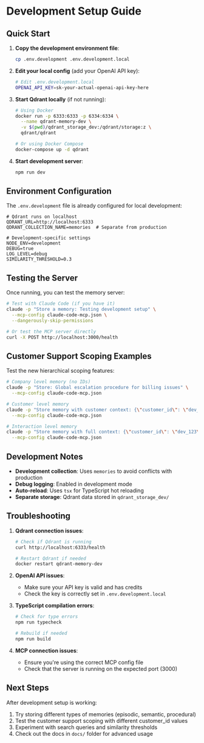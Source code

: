 # Development Setup Guide

## Quick Start

1. **Copy the development environment file**:
   ```bash
   cp .env.development .env.development.local
   ```

2. **Edit your local config** (add your OpenAI API key):
   ```bash
   # Edit .env.development.local
   OPENAI_API_KEY=sk-your-actual-openai-api-key-here
   ```

3. **Start Qdrant locally** (if not running):
   ```bash
   # Using Docker
   docker run -p 6333:6333 -p 6334:6334 \
     --name qdrant-memory-dev \
     -v $(pwd)/qdrant_storage_dev:/qdrant/storage:z \
     qdrant/qdrant
   
   # Or using Docker Compose
   docker-compose up -d qdrant
   ```

4. **Start development server**:
   ```bash
   npm run dev
   ```

## Environment Configuration

The `.env.development` file is already configured for local development:

```env
# Qdrant runs on localhost
QDRANT_URL=http://localhost:6333
QDRANT_COLLECTION_NAME=memories  # Separate from production

# Development-specific settings
NODE_ENV=development
DEBUG=true
LOG_LEVEL=debug
SIMILARITY_THRESHOLD=0.3
```

## Testing the Server

Once running, you can test the memory server:

```bash
# Test with Claude Code (if you have it)
claude -p "Store a memory: Testing development setup" \
  --mcp-config claude-code-mcp.json \
  --dangerously-skip-permissions

# Or test the MCP server directly
curl -X POST http://localhost:3000/health
```

## Customer Support Scoping Examples

Test the new hierarchical scoping features:

```bash
# Company level memory (no IDs)
claude -p "Store: Global escalation procedure for billing issues" \
  --mcp-config claude-code-mcp.json

# Customer level memory
claude -p "Store memory with customer context: {\"customer_id\": \"dev_123\", \"content\": \"Customer prefers email\"}" \
  --mcp-config claude-code-mcp.json

# Interaction level memory  
claude -p "Store memory with full context: {\"customer_id\": \"dev_123\", \"interaction_id\": \"call_456\", \"content\": \"Resolved login issue\"}" \
  --mcp-config claude-code-mcp.json
```

## Development Notes

- **Development collection**: Uses `memories` to avoid conflicts with production
- **Debug logging**: Enabled in development mode
- **Auto-reload**: Uses `tsx` for TypeScript hot reloading
- **Separate storage**: Qdrant data stored in `qdrant_storage_dev/`

## Troubleshooting

1. **Qdrant connection issues**:
   ```bash
   # Check if Qdrant is running
   curl http://localhost:6333/health
   
   # Restart Qdrant if needed
   docker restart qdrant-memory-dev
   ```

2. **OpenAI API issues**:
   - Make sure your API key is valid and has credits
   - Check the key is correctly set in `.env.development.local`

3. **TypeScript compilation errors**:
   ```bash
   # Check for type errors
   npm run typecheck
   
   # Rebuild if needed
   npm run build
   ```

4. **MCP connection issues**:
   - Ensure you're using the correct MCP config file
   - Check that the server is running on the expected port (3000)

## Next Steps

After development setup is working:
1. Try storing different types of memories (episodic, semantic, procedural)
2. Test the customer support scoping with different customer_id values
3. Experiment with search queries and similarity thresholds
4. Check out the docs in `docs/` folder for advanced usage